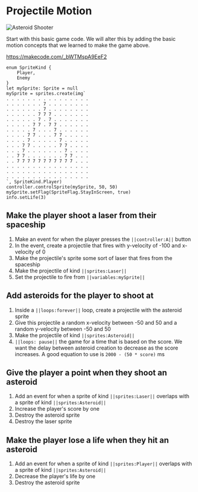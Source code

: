 # Projectile Motion


![Asteroid Shooter](/static/courses/csintro1/review/asteroid-shooter.gif)

Start with this basic game code. We will alter this by adding the basic motion concepts that we learned to make the game above.

https://makecode.com/_bWTMspA9EeF2

```blocks
enum SpriteKind {
    Player,
    Enemy
}
let mySprite: Sprite = null
mySprite = sprites.create(img`
. . . . . . . . . . . . . . . . 
. . . . . . . 7 . . . . . . . . 
. . . . . . . 7 . . . . . . . . 
. . . . . . 7 7 7 . . . . . . . 
. . . . . . 7 . 7 . . . . . . . 
. . . . . 7 7 . 7 7 . . . . . . 
. . . . . 7 . . . 7 . . . . . . 
. . . . 7 7 . . . 7 7 . . . . . 
. . . . 7 . . . . . 7 . . . . . 
. . . 7 7 . . . . . 7 7 . . . . 
. . . 7 . . . . . . . 7 . . . . 
. . 7 7 . . . . . . . 7 7 . . . 
. . 7 7 7 7 7 7 7 7 7 7 7 . . . 
. . . . . . . . . . . . . . . . 
. . . . . . . . . . . . . . . . 
. . . . . . . . . . . . . . . . 
`, SpriteKind.Player)
controller.controlSprite(mySprite, 50, 50)
mySprite.setFlag(SpriteFlag.StayInScreen, true)
info.setLife(3)
```

## Make the player shoot a laser from their spaceship

1. Make an event for when the player presses the ``||controller:A||`` button
2. In the event, create a projectile that fires with y-velocity of -100 and x-velocity of 0
3. Make the projectile's sprite some sort of laser that fires from the spaceship
4. Make the projectile of kind ``||sprites:Laser||``
5. Set the projectile to fire from ``||variables:mySprite||``

## Add asteroids for the player to shoot at

1. Inside a ``||loops:forever||`` loop, create a projectile with the asteroid sprite
2. Give this projectile a random x-velocity between -50 and 50 and a random y-velocity between -50 and 50
3. Make the projectile of kind ``||sprites:Asteroid||``
4. ``||loops: pause||`` the game for a time that is based on the score. We want the delay between asteroid creation to decrease as the score increases. A good equation to use is `2000 - (50 * score)` ms

## Give the player a point when they shoot an asteroid

1. Add an event for when a sprite of kind ``||sprites:Laser||`` overlaps with a sprite of kind ``||sprites:Asteroid||``
2. Increase the player's score by one
3. Destroy the asteroid sprite
4. Destroy the laser sprite

## Make the player lose a life when they hit an asteroid

1. Add an event for when a sprite of kind ``||sprites:Player||`` overlaps with a sprite of kind ``||sprites:Asteroid||``
2. Decrease the player's life by one
3. Destroy the asteroid sprite